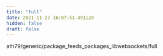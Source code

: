 ```yaml
---
title: "full"
date: 2021-11-27 16:07:51.491128
hidden: false
draft: false
---
```


ath79/generic/package_feeds_packages_libwebsockets/full

